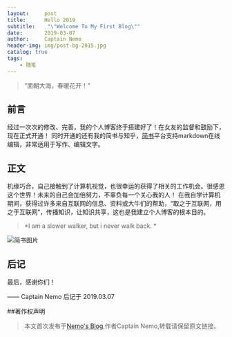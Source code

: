 ```yaml
---
layout:     post
title:      Hello 2019
subtitle:    "\"Welcome To My First Blog\""
date:       2019-03-07
author:     Captain Nemo
header-img: img/post-bg-2015.jpg
catalog: true
tags:
    - 随笔
---
```


> “面朝大海，春暖花开！”


## 前言

经过一次次的修改、完善，我的个人博客终于搭建好了！在女友的监督和鼓励下，现在正式开通！
同时开通的还有我的简书与知乎，[简书](www.jianshu.com)平台支持markdown在线编辑，非常适用于写作、编辑文字。

## 正文

机缘巧合，自己接触到了计算机视觉，也很幸运的获得了相关的工作机会。很感恩这个世界！未来的自己会加倍努力，不辜负每一个关心我的人！
在我自学计算机期间，获得过许多来自互联网的信息、资料或大牛们的帮助，“取之于互联网，用之于互联网”，传播知识，让知识共享，这也是我建立个人博客的根本目的。

> *I am a slower walker, but i never walk back. *

![简书图片](https://upload-images.jianshu.io/upload_images/16369454-9bdf518b8376f046.jpg?imageMogr2/auto-orient/strip%7CimageView2/2/w/1240)

## 后记

最后，感谢你们！

—— Captain Nemo 后记于 2019.03.07


##著作权声明
>本文首次发布于[Nemo's Blog](https://wahz.top/),作者Captain Nemo,转载请保留原文链接。
